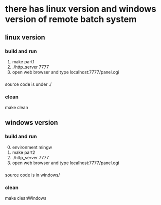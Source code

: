 # there has linux version and windows version of remote batch system

## linux version
### build and run
1. make part1
2. ./http_server 7777
3. open web browser and type localhost:7777/panel.cgi
###
source code is under ./
### clean
make clean


## windows version 
### build and run
0. environment mingw
1. make part2
2. ./http_server 7777
3. open web browser and type localhost:7777/panel.cgi
### 
source code is in windows/
### clean
make cleanWindows